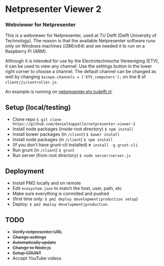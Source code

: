# Netpresenter Viewer 2
### Webviewer for Netpresenter
This is a webviewer for Netpresenter, used at TU Delft (Delft University of Technology). The reason is that the available Netpresenter software runs only on Windows machines (i386/x64) and we needed it to run on a Raspberry Pi (ARM).

Although it is intended for use by the Electrotechnische Vereeniging (ETV), it can be used to view any channel. Use the settings button in the lower right corner to choose a channel. The default channel can be changed as well by changing `$scope.channels = ['ETV_computers'];` on line 8 of `client/js/controller.js`.

An example is running on [netpresenter.etv.tudelft.nl](https://netpresenter.etv.tudelft.nl).

## Setup (local/testing)
- Clone repo `$ git clone https://github.com/danielkappelle/netpresenter-viewer-2`
- Install node packages (inside root directory) `$ npm install`
- Install bower packages (in `/client`)
`$ bower install`
- Install node packages (in `/client`)
`$ npm install`
- (If you don't have grunt-cli installed) `# install -g grunt-cli`
- Run grunt (in `/client`) `$ grunt`
- Run server (from root directory) `$ node server/server.js`

## Deployment
- Install PM2 locally and on remote
- Edit `ecosystem.json` to match the host, user, path, etc
- Make sure everything is commited and pushed
- (first time only: `$ pm2 deploy development|production setup`)
- Deploy: `$ pm2 deploy development|production`

## TODO
- ~~Verify netpresenter URL~~
- ~~Change settings~~
- ~~Automatically update~~
- ~~Change to Node.js~~
- ~~Setup GRUNT~~
- Accept YouTube videos
